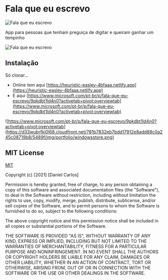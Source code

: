 # Fala que eu escrevo

![Fala que eu escrevo](https://heuristic-easley-4bfaaa.netlify.app/img/apple-icon-precomposed.png)

App para pessoas que tenham preguiça de digitar e queiram ganhar um tempinho

![Fala que eu escrevo](https://heuristic-easley-4bfaaa.netlify.app/img/screen.jpeg)


## Instalação

Só clonar...<br>
- Online tem aqui [https://heuristic-easley-4bfaaa.netlify.app](https://heuristic-easley-4bfaaa.netlify.app)
- E aqui [https://www.microsoft.com/pt-br/p/fala-que-eu-escrevo/9pkdbt1ld4n0?activetab=pivot:overviewtab](https://www.microsoft.com/pt-br/p/fala-que-eu-escrevo/9pkdbt1ld4n0?activetab=pivot:overviewtab)

![https://www.microsoft.com/pt-br/p/fala-que-eu-escrevo/9pkdbt1ld4n0?activetab=pivot:overviewtab](https://d33wubrfki0l68.cloudfront.net/781b7832eb7bdd17912e8add88c0a245c08719b8/5489f/img/portfolio/windowsstore.png)

## MIT License
[MIT](https://choosealicense.com/licenses/mit/)


Copyright (c) [2021] [Daniel Carlos]

Permission is hereby granted, free of charge, to any person obtaining a copy
of this software and associated documentation files (the "Software"), to deal
in the Software without restriction, including without limitation the rights
to use, copy, modify, merge, publish, distribute, sublicense, and/or sell
copies of the Software, and to permit persons to whom the Software is
furnished to do so, subject to the following conditions:

The above copyright notice and this permission notice shall be included in all
copies or substantial portions of the Software.

THE SOFTWARE IS PROVIDED "AS IS", WITHOUT WARRANTY OF ANY KIND, EXPRESS OR
IMPLIED, INCLUDING BUT NOT LIMITED TO THE WARRANTIES OF MERCHANTABILITY,
FITNESS FOR A PARTICULAR PURPOSE AND NONINFRINGEMENT. IN NO EVENT SHALL THE
AUTHORS OR COPYRIGHT HOLDERS BE LIABLE FOR ANY CLAIM, DAMAGES OR OTHER
LIABILITY, WHETHER IN AN ACTION OF CONTRACT, TORT OR OTHERWISE, ARISING FROM,
OUT OF OR IN CONNECTION WITH THE SOFTWARE OR THE USE OR OTHER DEALINGS IN THE
SOFTWARE.
